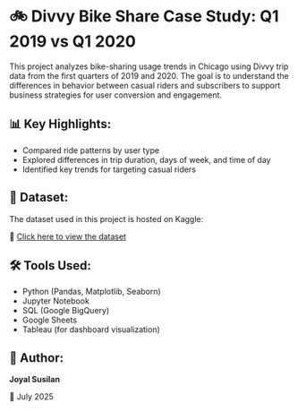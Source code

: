 # 🚲 Divvy Bike Share Case Study: Q1 2019 vs Q1 2020

This project analyzes bike-sharing usage trends in Chicago using Divvy trip data from the first quarters of 2019 and 2020. The goal is to understand the differences in behavior between casual riders and subscribers to support business strategies for user conversion and engagement.

## 📊 Key Highlights:
- Compared ride patterns by user type
- Explored differences in trip duration, days of week, and time of day
- Identified key trends for targeting casual riders

## 📁 Dataset:
The dataset used in this project is hosted on Kaggle:

🔗 [Click here to view the dataset](https://www.kaggle.com/datasets/joyalsusilan/divvy-bike-trips-q1-20192020)

## 🛠️ Tools Used:
- Python (Pandas, Matplotlib, Seaborn)
- Jupyter Notebook
- SQL (Google BigQuery)
- Google Sheets
- Tableau (for dashboard visualization)

## 📌 Author:
**Joyal Susilan**

📅 July 2025



